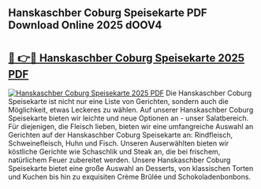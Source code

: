 ## Hanskaschber Coburg Speisekarte PDF Download Online 2025 dOOV4

# <h2><a href="http://gcdtckg.nevu.top/?p=Hanskaschber+Coburg+Speisekarte">🔗 👉🔴 Hanskaschber Coburg Speisekarte 2025 PDF</a></h2>

[![Hanskaschber Coburg Speisekarte 2025 PDF](https://i.imgur.com/dBaPXMq.png)](http://gcdtckg.nevu.top/?p=Hanskaschber+Coburg+Speisekarte)
Die Hanskaschber Coburg Speisekarte ist nicht nur eine Liste von Gerichten, sondern auch die Möglichkeit, etwas Leckeres zu wählen. Auf unserer Hanskaschber Coburg Speisekarte bieten wir leichte und neue Optionen an - unser Salatbereich. Für diejenigen, die Fleisch lieben, bieten wir eine umfangreiche Auswahl an Gerichten auf der Hanskaschber Coburg Speisekarte an: Rindfleisch, Schweinefleisch, Huhn und Fisch. Unseren Auserwählten bieten wir köstliche Gerichte wie Schaschlik und Steak an, die bei frischem, natürlichem Feuer zubereitet werden. Unsere Hanskaschber Coburg Speisekarte bietet eine große Auswahl an Desserts, von klassischen Torten und Kuchen bis hin zu exquisiten Crème Brûlée und Schokoladenbonbons.
